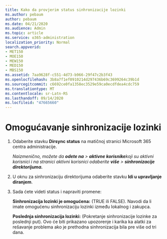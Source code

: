 ```yaml
---
title: Kako da provjerim status sinhronizacije lozinki
ms.author: pebaum
author: pebaum
ms.date: 04/21/2020
ms.audience: Admin
ms.topic: article
ms.service: o365-administration
localization_priority: Normal
search.appverid:
- MET150
- MOE150
- MEW150
- MED150
- MBS150
ms.assetid: 7aa9628f-c551-4d73-b966-29f47c2b3f43
ms.openlocfilehash: 3b8a7f1ef0910214d297436b69c3699264c39b1d
ms.sourcegitcommit: c6692ce0fa1358ec3529e59ca0ecdfdea4cdc759
ms.translationtype: MT
ms.contentlocale: sr-Latn-RS
ms.lasthandoff: 09/14/2020
ms.locfileid: "47665660"
---
```

# <a name="enable-password-sync"></a>Omogućavanje sinhronizacije lozinki

1.  Odaberite stavku **Dirsync status** na matičnoj stranici Microsoft 365 centra administracije. 
    
     *Naizmenično, možete da **odete na** \> **aktivne korisnike**koji su aktivni korisnici i na stranici aktivni korisnici odaberite **više** \> **sinhronizacije direktorijuma.*** 
    
2. U oknu za sinhronizaciju direktorijuma odaberite stavku **Idi u upravljanje diranjem**. 
    
3. Sada ćete videti status i napraviti promene:
    
    **Sinhronizacija lozinki je omogućena:** (TRUE ili FALSE). Navodi da li imate omogućenu sinhronizaciju lozinki između lokalnog i zakupca. 
    
    **Poslednja sinhronizacija lozinki:** (Pokretanje sinhronizacije lozinke za poslednji put). Ovo će biti prikazano upozorenje i karika ka alatki za rešavanje problema ako je prethodna sinhronizacija bila pre više od tri dana. 
    

